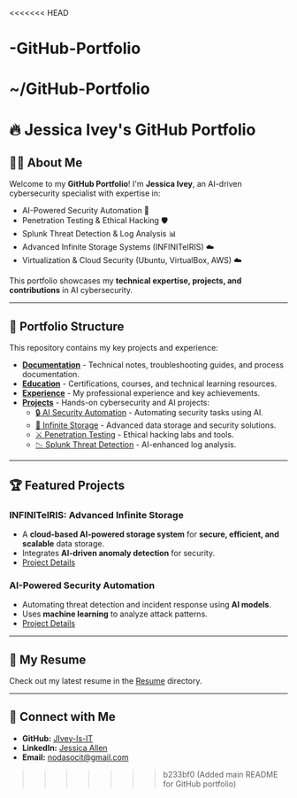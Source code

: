 <<<<<<< HEAD
# -GitHub-Portfolio
~/GitHub-Portfolio
=======
# 🔥 Jessica Ivey's GitHub Portfolio

## 👩‍💻 About Me
Welcome to my **GitHub Portfolio**! I'm **Jessica Ivey**, an AI-driven cybersecurity specialist with expertise in:
- AI-Powered Security Automation 🤖
- Penetration Testing & Ethical Hacking 🛡️
- Splunk Threat Detection & Log Analysis 📊
- Advanced Infinite Storage Systems (INFINITeIRIS) ☁️
- Virtualization & Cloud Security (Ubuntu, VirtualBox, AWS) ☁️

This portfolio showcases my **technical expertise, projects, and contributions** in AI cybersecurity.

---

## 📂 Portfolio Structure
This repository contains my key projects and experience:
- **[Documentation](Documentation/)** - Technical notes, troubleshooting guides, and process documentation.
- **[Education](Education/)** - Certifications, courses, and technical learning resources.
- **[Experience](Experience/)** - My professional experience and key achievements.
- **[Projects](Projects/)** - Hands-on cybersecurity and AI projects:
  - [🔒 AI Security Automation](Projects/AI_Security_Automation/) - Automating security tasks using AI.
  - [💾 Infinite Storage](Projects/Infinite_Storage/) - Advanced data storage and security solutions.
  - [⚔️ Penetration Testing](Projects/Penetration_Testing/) - Ethical hacking labs and tools.
  - [📉 Splunk Threat Detection](Projects/Splunk_Threat_Detection/) - AI-enhanced log analysis.

---

## 🏆 Featured Projects
### **INFINITeIRIS: Advanced Infinite Storage**
- A **cloud-based AI-powered storage system** for **secure, efficient, and scalable** data storage.
- Integrates **AI-driven anomaly detection** for security.
- [Project Details](Projects/Infinite_Storage/README.md)

### **AI-Powered Security Automation**
- Automating threat detection and incident response using **AI models**.
- Uses **machine learning** to analyze attack patterns.
- [Project Details](Projects/AI_Security_Automation/README.md)

---

## 📜 My Resume
Check out my latest resume in the [Resume](Resume/) directory.

---

## 🚀 Connect with Me
- **GitHub:** [JIvey-Is-IT](https://github.com/JIvey-Is-IT)
- **LinkedIn:** [Jessica Allen](https://www.linkedin.com/in/jessicaallen-it)
- **Email:** nodasocit@gmail.com

>>>>>>> b233bf0 (Added main README for GitHub portfolio)
